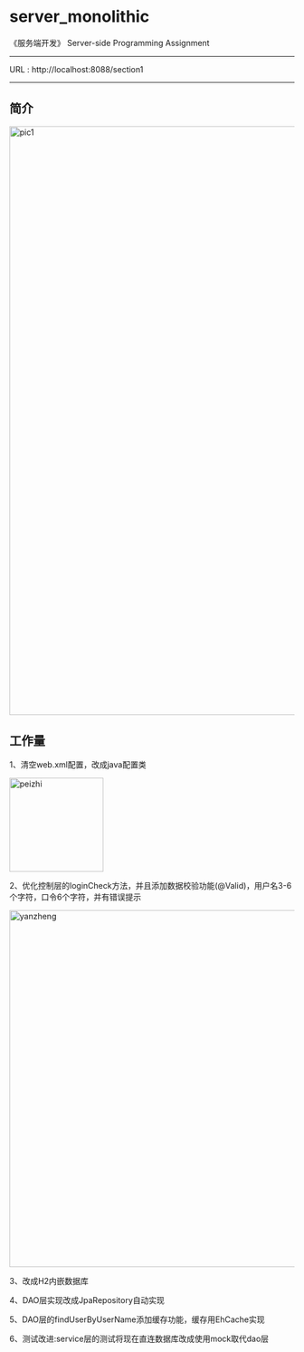 # server_monolithic


《服务端开发》 Server-side Programming Assignment

------
URL : http://localhost:8088/section1

---
## 简介

<img width="1041" alt="pic1" src="https://user-images.githubusercontent.com/44460142/79064218-f948b900-7ce1-11ea-8a56-6d305b3b208f.png">

## 工作量

1、清空web.xml配置，改成java配置类 

<img width="166" alt="peizhi" src="https://user-images.githubusercontent.com/44460142/79064219-fa79e600-7ce1-11ea-917d-cbc840e9ecef.png">


2、优化控制层的loginCheck方法，并且添加数据校验功能(@Valid)，用户名3-6个字符，口令6个字符，并有错误提示 

<img width="631" alt="yanzheng" src="https://user-images.githubusercontent.com/44460142/79064216-f4840500-7ce1-11ea-9a5a-4721b43bb3a9.png">

3、改成H2内嵌数据库

4、DAO层实现改成JpaRepository自动实现

5、DAO层的findUserByUserName添加缓存功能，缓存用EhCache实现 

6、测试改进:service层的测试将现在直连数据库改成使用mock取代dao层 

